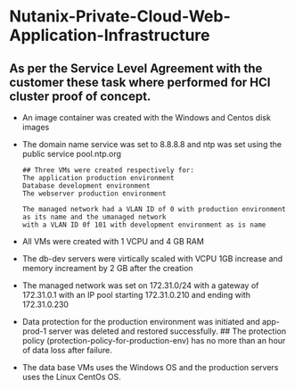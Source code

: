 # Nutanix-Private-Cloud-Web-Application-Infrastructure


## As per the Service Level Agreement with the customer these task where performed for HCI cluster proof of concept.


- An image container was created with the Windows and Centos disk images
- The domain name service was set to 8.8.8.8 and ntp was set using the public service pool.ntp.org

      ## Three VMs were created respectively for:
      The application production environment
      Database development environment 
      The webserver production environment
       
      The managed network had a VLAN ID of 0 with production environment as its name and the umanaged network 
      with a VLAN ID 0f 101 with development environment as is name
      
- All VMs were created with 1 VCPU and 4 GB RAM 
- The db-dev servers were virtically scaled with VCPU 1GB increase and memory increament by 2 GB after the creation
- The managed network was set on 172.31.0/24 with a gateway of 172.31.0.1 with an IP pool starting 172.31.0.210 and ending with 172.31.0.230
- Data protection for the production environment was initiated and app-prod-1 server was deleted and restored successfully.
         ## The protection policy (protection-policy-for-production-env) has no more than an hour of data loss after failure. 
- The data base VMs uses the Windows OS and the production servers uses the Linux CentOs OS.

